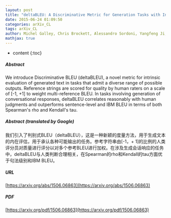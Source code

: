 ```yaml
---
layout: post
title: "deltaBLEU: A Discriminative Metric for Generation Tasks with Intrinsically Diverse Targets"
date: 2015-06-24 01:09:50
categories: arXiv_CL
tags: arXiv_CL
author: Michel Galley, Chris Brockett, Alessandro Sordoni, Yangfeng Ji, Michael Auli, Chris Quirk, Margaret Mitchell, Jianfeng Gao, Bill Dolan
mathjax: true
---
```


* content
{:toc}

##### Abstract
We introduce Discriminative BLEU (deltaBLEU), a novel metric for intrinsic evaluation of generated text in tasks that admit a diverse range of possible outputs. Reference strings are scored for quality by human raters on a scale of [-1, +1] to weight multi-reference BLEU. In tasks involving generation of conversational responses, deltaBLEU correlates reasonably with human judgments and outperforms sentence-level and IBM BLEU in terms of both Spearman's rho and Kendall's tau.

##### Abstract (translated by Google)
我们引入了判别式BLEU（deltaBLEU），这是一种新颖的度量方法，用于生成文本的内在评估，用于承认各种可能输出的任务。参考字符串由[-1，+ 1]的比例的人类评分员对质量进行评分以对多个参考BLEU进行加权。在涉及生成会话响应的任务中，deltaBLEU与人类判断合理相关，在Spearman的rho和Kendall的tau方面优于句法级别和IBM BLEU。

##### URL
[https://arxiv.org/abs/1506.06863](https://arxiv.org/abs/1506.06863)

##### PDF
[https://arxiv.org/pdf/1506.06863](https://arxiv.org/pdf/1506.06863)

